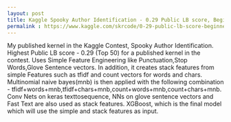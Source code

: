 ```yaml
---
layout: post
title: Kaggle Spooky Author Identification - 0.29 Public LB score, Beginner NLP Tutorial
permalink : https://www.kaggle.com/skrcode/0-29-public-lb-score-beginner-nlp-tutorial
---
```


My published kernel in the Kaggle Contest, Spooky Author Identification. Highest Public LB score - 0.29 (Top 50) for a published kernel in the contest. Uses Simple Feature Engineering like Punctuation,Stop Words,Glove Sentence vectors. 
In addition, it creates stack features from simple Features such as tfidf and count vectors for words and chars. Multinomial naive bayes(mnb) is then applied with the following combination - tfidf+words+mnb,tfidf+chars+mnb,count+words+mnb,count+chars+mnb. 
Conv Nets on keras texttosequence, NNs on glove sentence vectors and Fast Text are also used as stack features. 
XGBoost, which is the final model which will use the simple and stack features as input.
